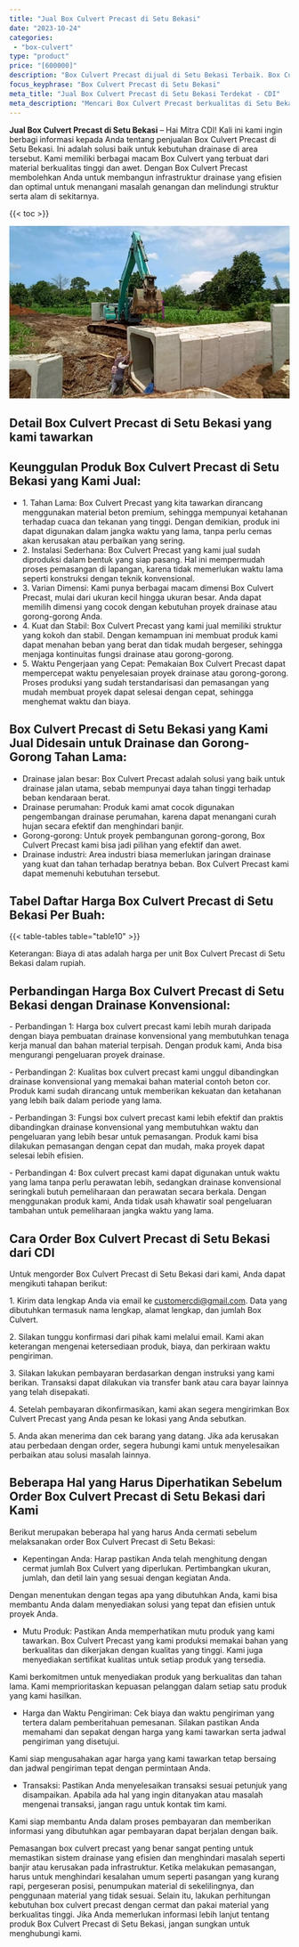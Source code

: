 ```yaml
---
title: "Jual Box Culvert Precast di Setu Bekasi"
date: "2023-10-24"
categories:
 - "box-culvert"
type: "product"
price: "[600000]"
description: "Box Culvert Precast dijual di Setu Bekasi Terbaik. Box Culvert Precast unggulan untuk kebutuhan konstruksi dengan performa optimal. Hubungi kami untuk konsultasi mendalam."
focus_keyphrase: "Box Culvert Precast di Setu Bekasi"
meta_title: "Jual Box Culvert Precast di Setu Bekasi Terdekat - CDI"
meta_description: "Mencari Box Culvert Precast berkualitas di Setu Bekasi? Kami adalah solusi tepat dengan kualitas premium. Dapatkan informasi sekarang."
---
```


**Jual Box Culvert Precast di Setu Bekasi** – Hai Mitra CDI! Kali ini kami ingin berbagi informasi kepada Anda tentang penjualan Box Culvert Precast di Setu Bekasi. Ini adalah solusi baik untuk kebutuhan drainase di area tersebut. Kami memiliki berbagai macam Box Culvert yang terbuat dari material berkualitas tinggi dan awet. Dengan Box Culvert Precast membolehkan Anda untuk membangun infrastruktur drainase yang efisien dan optimal untuk menangani masalah genangan dan melindungi struktur serta alam di sekitarnya.

{{< toc >}}

![Jual Box Culvert Precast di Setu Bekasi](/images/box-culvert/box-culvert-23.jpg)

## Detail Box Culvert Precast di Setu Bekasi yang kami tawarkan 

## Keunggulan Produk Box Culvert Precast di Setu Bekasi yang Kami Jual:

*   1\. Tahan Lama: Box Culvert Precast yang kita tawarkan dirancang menggunakan material beton premium, sehingga mempunyai ketahanan terhadap cuaca dan tekanan yang tinggi. Dengan demikian, produk ini dapat digunakan dalam jangka waktu yang lama, tanpa perlu cemas akan kerusakan atau perbaikan yang sering.
*   2\. Instalasi Sederhana: Box Culvert Precast yang kami jual sudah diproduksi dalam bentuk yang siap pasang. Hal ini mempermudah proses pemasangan di lapangan, karena tidak memerlukan waktu lama seperti konstruksi dengan teknik konvensional.
*   3\. Varian Dimensi: Kami punya berbagai macam dimensi Box Culvert Precast, mulai dari ukuran kecil hingga ukuran besar. Anda dapat memilih dimensi yang cocok dengan kebutuhan proyek drainase atau gorong-gorong Anda.
*   4\. Kuat dan Stabil: Box Culvert Precast yang kami jual memiliki struktur yang kokoh dan stabil. Dengan kemampuan ini membuat produk kami dapat menahan beban yang berat dan tidak mudah bergeser, sehingga menjaga kontinuitas fungsi drainase atau gorong-gorong.
*   5\. Waktu Pengerjaan yang Cepat: Pemakaian Box Culvert Precast dapat mempercepat waktu penyelesaian proyek drainase atau gorong-gorong. Proses produksi yang sudah terstandarisasi dan pemasangan yang mudah membuat proyek dapat selesai dengan cepat, sehingga menghemat waktu dan biaya.

## Box Culvert Precast di Setu Bekasi yang Kami Jual Didesain untuk Drainase dan Gorong-Gorong Tahan Lama:

*   Drainase jalan besar: Box Culvert Precast adalah solusi yang baik untuk drainase jalan utama, sebab mempunyai daya tahan tinggi terhadap beban kendaraan berat.
*   Drainase perumahan: Produk kami amat cocok digunakan pengembangan drainase perumahan, karena dapat menangani curah hujan secara efektif dan menghindari banjir.
*   Gorong-gorong: Untuk proyek pembangunan gorong-gorong, Box Culvert Precast kami bisa jadi pilihan yang efektif dan awet.
*   Drainase industri: Area industri biasa memerlukan jaringan drainase yang kuat dan tahan terhadap beratnya beban. Box Culvert Precast kami dapat memenuhi kebutuhan tersebut.

## Tabel Daftar Harga Box Culvert Precast di Setu Bekasi Per Buah:

{{< table-tables table="table10" >}}

Keterangan: Biaya di atas adalah harga per unit Box Culvert Precast di Setu Bekasi dalam rupiah.

## Perbandingan Harga Box Culvert Precast di Setu Bekasi dengan Drainase Konvensional:

\- Perbandingan 1: Harga box culvert precast kami lebih murah daripada dengan biaya pembuatan drainase konvensional yang membutuhkan tenaga kerja manual dan bahan material terpisah. Dengan produk kami, Anda bisa mengurangi pengeluaran proyek drainase.

\- Perbandingan 2: Kualitas box culvert precast kami unggul dibandingkan drainase konvensional yang memakai bahan material contoh beton cor. Produk kami sudah dirancang untuk memberikan kekuatan dan ketahanan yang lebih baik dalam periode yang lama.

\- Perbandingan 3: Fungsi box culvert precast kami lebih efektif dan praktis dibandingkan drainase konvensional yang membutuhkan waktu dan pengeluaran yang lebih besar untuk pemasangan. Produk kami bisa dilakukan pemasangan dengan cepat dan mudah, maka proyek dapat selesai lebih efisien.

\- Perbandingan 4: Box culvert precast kami dapat digunakan untuk waktu yang lama tanpa perlu perawatan lebih, sedangkan drainase konvensional seringkali butuh pemeliharaan dan perawatan secara berkala. Dengan menggunakan produk kami, Anda tidak usah khawatir soal pengeluaran tambahan untuk pemeliharaan jangka waktu yang lama.

## Cara Order Box Culvert Precast di Setu Bekasi dari CDI

Untuk mengorder Box Culvert Precast di Setu Bekasi dari kami, Anda dapat mengikuti tahapan berikut:

1\.  Kirim data lengkap Anda via email ke customercdi@gmail.com. Data yang dibutuhkan termasuk nama lengkap, alamat lengkap, dan jumlah Box Culvert.

2\.  Silakan tunggu konfirmasi dari pihak kami melalui email. Kami akan keterangan mengenai ketersediaan produk, biaya, dan perkiraan waktu pengiriman.

3\.  Silakan lakukan pembayaran berdasarkan dengan instruksi yang kami berikan. Transaksi dapat dilakukan via transfer bank atau cara bayar lainnya yang telah disepakati.

4\.  Setelah pembayaran dikonfirmasikan, kami akan segera mengirimkan Box Culvert Precast yang Anda pesan ke lokasi yang Anda sebutkan.

5\.  Anda akan menerima dan cek barang yang datang. Jika ada kerusakan atau perbedaan dengan order, segera hubungi kami untuk menyelesaikan perbaikan atau solusi masalah lainnya.

## Beberapa Hal yang Harus Diperhatikan Sebelum Order Box Culvert Precast di Setu Bekasi dari Kami

Berikut merupakan beberapa hal yang harus Anda cermati sebelum melaksanakan order Box Culvert Precast di Setu Bekasi:

*   Kepentingan Anda: Harap pastikan Anda telah menghitung dengan cermat jumlah Box Culvert yang diperlukan. Pertimbangkan ukuran, jumlah, dan detil lain yang sesuai dengan kegiatan Anda.

Dengan menentukan dengan tegas apa yang dibutuhkan Anda, kami bisa membantu Anda dalam menyediakan solusi yang tepat dan efisien untuk proyek Anda.
*   Mutu Produk: Pastikan Anda memperhatikan mutu produk yang kami tawarkan. Box Culvert Precast yang kami produksi memakai bahan yang berkualitas dan dikerjakan dengan kualitas yang tinggi. Kami juga menyediakan sertifikat kualitas untuk setiap produk yang tersedia.

Kami berkomitmen untuk menyediakan produk yang berkualitas dan tahan lama. Kami memprioritaskan kepuasan pelanggan dalam setiap satu produk yang kami hasilkan.
*   Harga dan Waktu Pengiriman: Cek biaya dan waktu pengiriman yang tertera dalam pemberitahuan pemesanan. Silakan pastikan Anda memahami dan sepakat dengan harga yang kami tawarkan serta jadwal pengiriman yang disetujui.

Kami siap mengusahakan agar harga yang kami tawarkan tetap bersaing dan jadwal pengiriman tepat dengan permintaan Anda.
*   Transaksi: Pastikan Anda menyelesaikan transaksi sesuai petunjuk yang disampaikan. Apabila ada hal yang ingin ditanyakan atau masalah mengenai transaksi, jangan ragu untuk kontak tim kami.

Kami siap membantu Anda dalam proses pembayaran dan memberikan informasi yang dibutuhkan agar pembayaran dapat berjalan dengan baik.

Pemasangan box culvert precast yang benar sangat penting untuk memastikan sistem drainase yang efisien dan menghindari masalah seperti banjir atau kerusakan pada infrastruktur. Ketika melakukan pemasangan, harus untuk menghindari kesalahan umum seperti pasangan yang kurang rapi, pergeseran posisi, penumpukan material di sekelilingnya, dan penggunaan material yang tidak sesuai. Selain itu, lakukan perhitungan kebutuhan box culvert precast dengan cermat dan pakai material yang berkualitas tinggi. Jika Anda memerlukan informasi lebih lanjut tentang produk Box Culvert Precast di Setu Bekasi, jangan sungkan untuk menghubungi kami.